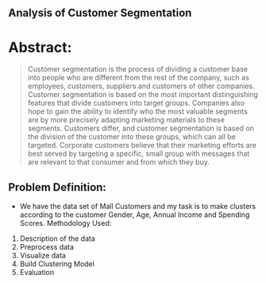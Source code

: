 ## Analysis of Customer Segmentation 


# Abstract: 
> Customer segmentation is the process of dividing a customer base into people who are different from the rest of the company, such as employees, customers, suppliers and customers of other companies. Customer segmentation is based on the most important distinguishing features that divide customers into target groups. Companies also hope to gain the ability to identify who the most valuable segments are by more precisely adapting marketing materials to these segments. Customers differ, and customer segmentation is based on the division of the customer into these groups, which can all be targeted. Corporate customers believe that their marketing efforts are best served by targeting a specific, small group with messages that are relevant to that consumer and from which they buy.


## Problem Definition:
- We have the data set of Mall Customers and my task is to make clusters according to the customer Gender, Age, Annual Income and Spending Scores.
Methodology Used:
1. Description of the data
2. Preprocess data
3. Visualize data
4. Build Clustering Model
5. Evaluation
